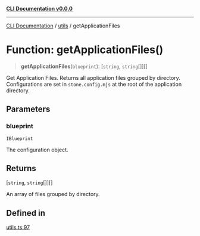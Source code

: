 [**CLI Documentation v0.0.0**](../../README.md)

***

[CLI Documentation](../../modules.md) / [utils](../README.md) / getApplicationFiles

# Function: getApplicationFiles()

> **getApplicationFiles**(`blueprint`): [`string`, `string`[]][]

Get Application Files.
Returns all application files grouped by directory.
Configurations are set in `stone.config.mjs`
at the root of the application directory.

## Parameters

### blueprint

`IBlueprint`

The configuration object.

## Returns

[`string`, `string`[]][]

An array of files grouped by directory.

## Defined in

[utils.ts:97](https://github.com/stonemjs/cli/blob/b2251afafa869f82f017c134bddb19013c7883b6/src/utils.ts#L97)
